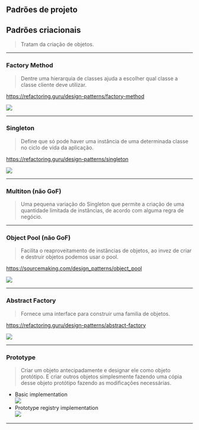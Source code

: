 ## Padrões de projeto
## Padrões criacionais
> Tratam da criação de objetos.
___

### Factory Method
> Dentre uma hierarquia de classes ajuda a escolher qual classe a classe cliente deve utilizar.

https://refactoring.guru/design-patterns/factory-method

![](https://refactoring.guru/images/patterns/diagrams/factory-method/structure.png)
___

### Singleton
> Define que só pode haver uma instância de uma determinada classe no ciclo de vida da aplicação.  
 
https://refactoring.guru/design-patterns/singleton  

![](https://refactoring.guru/images/patterns/diagrams/singleton/structure-en.png)  
___

### Multiton (não GoF)
> Uma pequena variação do Singleton que permite a criação de uma
quantidade limitada de instâncias, de acordo com alguma regra de
negócio.
___

### Object Pool (não GoF)
> Facilita o reaproveitamento de instâncias de objetos, ao invez de criar e destruir objetos 
podemos usar o pool.

https://sourcemaking.com/design_patterns/object_pool

![](https://sourcemaking.com/files/v2/content/patterns/Object_pool1.png)
___

### Abstract Factory
> Fornece uma interface para construir uma familia de objetos.

https://refactoring.guru/design-patterns/abstract-factory

![](https://refactoring.guru/images/patterns/diagrams/abstract-factory/structure.png)
___


### Prototype
> Criar um objeto antecipadamente e designar ele como objeto protótipo. E criar outros objetos
simplesmente fazendo uma cópia desse objeto protótipo fazendo as modificações necessárias.

- Basic implementation  
![](https://refactoring.guru/images/patterns/diagrams/prototype/structure.png)  
- Prototype registry implementation  
![](https://refactoring.guru/images/patterns/diagrams/prototype/structure-prototype-cache.png)  
___